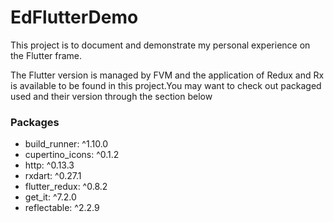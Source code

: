 # EdFlutterDemo

This project is to document and demonstrate my personal experience on the Flutter frame. 

The Flutter version is managed by FVM and the application of Redux and Rx is available to be found in this project.You may want to check out packaged used and their version through the section below 

### Packages

  - build_runner: ^1.10.0
  - cupertino_icons: ^0.1.2
  - http: ^0.13.3
  - rxdart: ^0.27.1
  - flutter_redux: ^0.8.2
  - get_it: ^7.2.0 
  - reflectable: ^2.2.9
